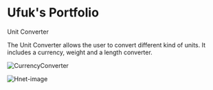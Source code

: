 # Ufuk's Portfolio

Unit Converter

The Unit Converter allows the user to convert different kind of units. It includes a currency, weight and a length converter.

![CurrencyConverter](https://user-images.githubusercontent.com/57141872/72815324-c48b0f80-3c66-11ea-840f-67ba44a9466d.png)

![Hnet-image](https://user-images.githubusercontent.com/57141872/72815425-ebe1dc80-3c66-11ea-9cf5-df7c0082abe1.gif)

